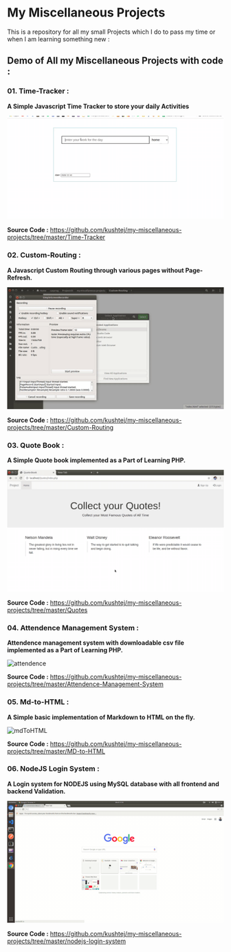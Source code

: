 # My Miscellaneous Projects

This is a repository for all my small Projects which I do to pass my time or when I am learning something new :

## Demo of All my Miscellaneous Projects with code :

### 01. Time-Tracker :
**A Simple Javascript Time Tracker to store your daily Activities**

![timetracker](Time-Tracker/preview.gif?raw=true " ")

**Source Code :** https://github.com/kushtej/my-miscellaneous-projects/tree/master/Time-Tracker


### 02. Custom-Routing :

**A Javascript Custom Routing through various pages without Page-Refresh.**

![Routing](Custom-Routing/preview.gif?raw=true " ")


**Source Code :** https://github.com/kushtej/my-miscellaneous-projects/tree/master/Custom-Routing

### 03. Quote Book :

**A Simple Quote book implemented as a Part of Learning PHP.**

![qoutebook](Quotes/preview.gif?raw=true " ")

**Source Code :** https://github.com/kushtej/my-miscellaneous-projects/tree/master/Quotes

### 04. Attendence Management System :

**Attendence management system with downloadable csv file implemented as a Part of Learning PHP.**

![attendence](Attendence-Management-System/preview.gif?raw=true " ")

**Source Code :** https://github.com/kushtej/my-miscellaneous-projects/tree/master/Attendence-Management-System

### 05. Md-to-HTML :

**A Simple basic implementation of Markdown to HTML on the fly.**

![mdToHTML](MD-to-HTML/preview.gif?raw=true " ")

**Source Code :** https://github.com/kushtej/my-miscellaneous-projects/tree/master/MD-to-HTML

### 06. NodeJS Login System :

**A Login system for NODEJS using MySQL database with all frontend and backend Validation.**

![nodejsloginsystem](nodejs-login-system/preview.gif?raw=true " ")

**Source Code :** https://github.com/kushtej/my-miscellaneous-projects/tree/master/nodejs-login-system

